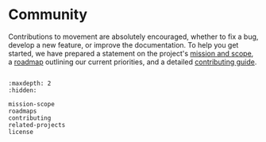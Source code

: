 # Community

Contributions to movement are absolutely encouraged, whether to fix a bug,
develop a new feature, or improve the documentation.
To help you get started, we have prepared a statement on the project's [mission and scope](target-mission),
a [roadmap](target-roadmaps) outlining our current priorities, and a detailed [contributing guide](target-contributing).

```{include} ../snippets/get-in-touch.md
```

```{toctree}
:maxdepth: 2
:hidden:

mission-scope
roadmaps
contributing
related-projects
license
```
